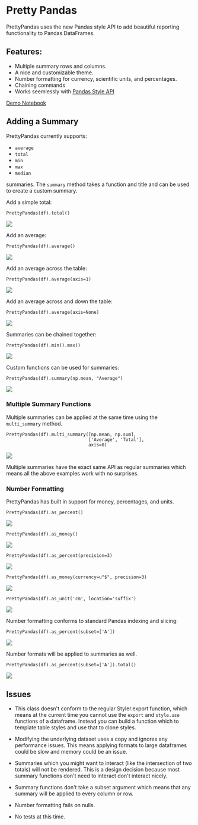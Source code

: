 # Pretty Pandas

PrettyPandas uses the new Pandas style API to add beautiful reporting 
functionality to Pandas DataFrames.

## Features:

* Multiple summary rows and columns.
* A nice and customizable theme.
* Number formatting for currency, scientific units, and percentages.
* Chaining commands
* Works seemlessly with [Pandas Style API](http://pandas.pydata.org/pandas-docs/stable/style.html)

[Demo Notebook](http://nbviewer.jupyter.org/github/HHammond/PrettyPandas/blob/master/PrettyPandas%20Demo.ipynb)

## Adding a Summary

PrettyPandas currently supports:

* `average`
* `total`
* `min`
* `max`
* `median`

summaries. The `summary` method takes a function and title and can be used to create a custom summary.

Add a simple total:

```
PrettyPandas(df).total()
```

![](screenshots/2.png)

Add an average:

```
PrettyPandas(df).average()
```

![](screenshots/3.png)

Add an average across the table:

```
PrettyPandas(df).average(axis=1)
```

![](screenshots/4.png)

Add an average across and down the table:

```
PrettyPandas(df).average(axis=None)
```

![](screenshots/5.png)

Summaries can be chained together:

```
PrettyPandas(df).min().max()
```

![](screenshots/6.png)

Custom functions can be used for summaries:

```
PrettyPandas(df).summary(np.mean, "Average")
```

![](screenshots/7.png)

### Multiple Summary Functions

Multiple summaries can be applied at the same time using the `multi_summary` 
method.

```
PrettyPandas(df).multi_summary([np.mean, np.sum],
                               ['Average', 'Total'],
                               axis=0)
```

![](screenshots/8.png)


Multiple summaries have the exact same API as regular summaries which means all
the above examples work with no surprises.

### Number Formatting

PrettyPandas has built in support for money, percentages, and units.

```
PrettyPandas(df).as_percent()
```

![](screenshots/9.png)


```
PrettyPandas(df).as_money()
```

![](screenshots/10.png)


```
PrettyPandas(df).as_percent(precision=3)
```

![](screenshots/11.png)


```
PrettyPandas(df).as_money(currency=u"$", precision=3)
```

![](screenshots/12.png)


```
PrettyPandas(df).as_unit('cm', location='suffix')
```

![](screenshots/13.png)


Number formatting conforms to standard Pandas indexing and slicing:

```
PrettyPandas(df).as_percent(subset=['A'])
```

![](screenshots/14.png)


Number formats will be applied to summaries as well. 

```
PrettyPandas(df).as_percent(subset=['A']).total()
```

![](screenshots/15.png)


## Issues

* This class doesn't conform to the regular Styler.export function, which
means at the current time you cannot use the `export` and `style.use`
functions of a dataframe. Instead you can build a function which to
template table styles and use that to clone styles.

* Modifying the underlying dataset uses a copy and ignores any performance
issues. This means applying formats to large dataframes could be slow and
memory could be an issue.

* Summaries which you might want to interact (like the intersection of two
totals) will not be rendered. This is a design decision because most summary
functions don't need to interact don't interact nicely.

* Summary functions don't take a subset argument which means that any
summary will be applied to every column or row.

* Number formatting fails on nulls.

* No tests at this time.
